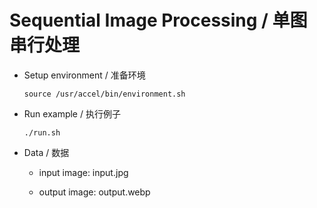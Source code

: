 # Sequential Image Processing / 单图串行处理

- Setup environment / 准备环境

    `source /usr/accel/bin/environment.sh`

- Run example / 执行例子

    `./run.sh`

- Data / 数据

  - input image:  input.jpg

  - output image: output.webp

